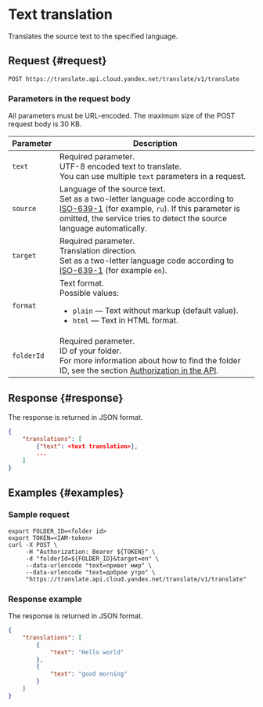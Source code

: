 # Text translation

Translates the source text to the specified language.

## Request {#request}

```
POST https://translate.api.cloud.yandex.net/translate/v1/translate
```

### Parameters in the request body

All parameters must be URL-encoded. The maximum size of the POST request body is 30 KB.

| Parameter | Description |
| ----- | ----- |
| `text` | Required parameter.<br/>UTF-8 encoded text to translate.<br/>You can use multiple `text` parameters in a request. |
| `source` | Language of the source text.<br/>Set as a two-letter language code according to [ISO-639-1](https://en.wikipedia.org/wiki/ISO_639-1) (for example, `ru`). If this parameter is omitted, the service tries to detect the source language automatically. |
| `target` | Required parameter.<br/>Translation direction.<br/>Set as a two-letter language code according to [ISO-639-1](https://en.wikipedia.org/wiki/ISO_639-1) (for example `en`). |
| `format` | Text format.<br/>Possible values:<br/><ul><li>`plain` — Text without markup (default value).</li><li>`html` — Text in HTML format.</li></ul> |
| `folderId` | Required parameter.<br/>ID of your folder.<br/>For more information about how to find the folder ID, see the section [Authorization in the API](../concepts/auth.md). |

## Response {#response}

The response is returned in JSON format.

```json
{
    "translations": [
        {"text": <text translation>},
        ...
    ]
}
```

## Examples {#examples}

### Sample request

```httpget
export FOLDER_ID=<folder id>
export TOKEN=<IAM-token>
curl -X POST \
     -H "Authorization: Bearer ${TOKEN}" \
     -d "folderId=${FOLDER_ID}&target=en" \
     --data-urlencode "text=привет мир" \
     --data-urlencode "text=доброе утро" \
     "https://translate.api.cloud.yandex.net/translate/v1/translate"
```

### Response example

The response is returned in JSON format.

```json
{
    "translations": [
        {
            "text": "Hello world"
        },
        {
            "text": "good morning"
        }
    ]
}
```

